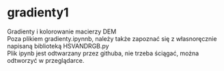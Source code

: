 # gradienty1
Gradienty i kolorowanie macierzy DEM  
Poza plikiem gradienty.ipynnb, należy także zapoznać się z własnoręcznie napisaną biblioteką HSVANDRGB.py  
Plik ipynb jest odtwarzany przez githuba, nie trzeba ściągać, można odtworzyć w przeglądarce.  
